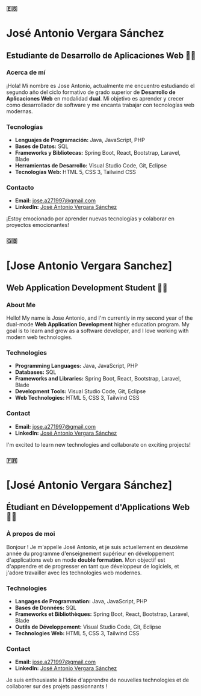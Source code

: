 ### 🇪🇸
# José Antonio Vergara Sánchez 
## Estudiante de Desarrollo de Aplicaciones Web 👨‍💻

### Acerca de mí
¡Hola! Mi nombre es Jose Antonio, actualmente me encuentro estudiando el segundo año del ciclo formativo de grado superior de **Desarrollo de Aplicaciones Web** en modalidad **dual**. Mi objetivo es aprender y crecer como desarrollador de software y me encanta trabajar con tecnologías web modernas.

### Tecnologías
- **Lenguajes de Programación:** Java, JavaScript, PHP
- **Bases de Datos:** SQL
- **Frameworks y Bibliotecas:** Spring Boot, React, Bootstrap, Laravel, Blade
- **Herramientas de Desarrollo:** Visual Studio Code, Git, Eclipse
- **Tecnologías Web:** HTML 5, CSS 3, Tailwind CSS

### Contacto
- **Email:** jose.a271997@gmail.com
- **LinkedIn:** [José Antonio Vergara Sánchez](https://www.linkedin.com/in/joseantoniovergarasanchez/)

¡Estoy emocionado por aprender nuevas tecnologías y colaborar en proyectos emocionantes!


### 🇬🇧

# [Jose Antonio Vergara Sanchez]
## Web Application Development Student 👨‍💻

### About Me
Hello! My name is Jose Antonio, and I'm currently in my second year of the dual-mode **Web Application Development** higher education program. My goal is to learn and grow as a software developer, and I love working with modern web technologies.

### Technologies
- **Programming Languages:** Java, JavaScript, PHP
- **Databases:** SQL
- **Frameworks and Libraries:** Spring Boot, React, Bootstrap, Laravel, Blade
- **Development Tools:** Visual Studio Code, Git, Eclipse
- **Web Technologies:** HTML 5, CSS 3, Tailwind CSS

### Contact
- **Email:** jose.a271997@gmail.com
- **LinkedIn:** [José Antonio Vergara Sánchez](https://www.linkedin.com/in/joseantoniovergarasanchez/)

I'm excited to learn new technologies and collaborate on exciting projects!

### 🇫🇷

# [José Antonio Vergara Sánchez]
## Étudiant en Développement d'Applications Web 👨‍💻

### À propos de moi
Bonjour ! Je m'appelle José Antonio, et je suis actuellement en deuxième année du programme d'enseignement supérieur en développement d'applications web en mode **double formation**. Mon objectif est d'apprendre et de progresser en tant que développeur de logiciels, et j'adore travailler avec les technologies web modernes.

### Technologies
- **Langages de Programmation:** Java, JavaScript, PHP
- **Bases de Données:** SQL
- **Frameworks et Bibliothèques:** Spring Boot, React, Bootstrap, Laravel, Blade
- **Outils de Développement:** Visual Studio Code, Git, Eclipse
- **Technologies Web:** HTML 5, CSS 3, Tailwind CSS

### Contact
- **Email:** jose.a271997@gmail.com
- **LinkedIn:** [José Antonio Vergara Sánchez](https://www.linkedin.com/in/joseantoniovergarasanchez/)

Je suis enthousiaste à l'idée d'apprendre de nouvelles technologies et de collaborer sur des projets passionnants !


<!--
**jversan/jversan** is a ✨ _special_ ✨ repository because its `README.md` (this file) appears on your GitHub profile.

Here are some ideas to get you started:

- 🔭 I’m currently working on ...
- 🌱 I’m currently learning ...
- 👯 I’m looking to collaborate on ...
- 🤔 I’m looking for help with ...
- 💬 Ask me about ...
- 📫 How to reach me: ...
- 😄 Pronouns: ...
- ⚡ Fun fact: ...
-->

